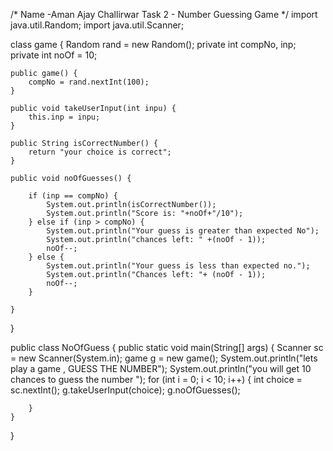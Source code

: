 /*
Name -Aman Ajay Challirwar
Task 2 - Number Guessing Game
 */
import java.util.Random;
import java.util.Scanner;

class game {
    Random rand = new Random();
    private int compNo, inp;
    private int noOf = 10;

    public game() {
        compNo = rand.nextInt(100);
    }

    public void takeUserInput(int inpu) {
        this.inp = inpu;
    }

    public String isCorrectNumber() {
        return "your choice is correct";
    }

    public void noOfGuesses() {

        if (inp == compNo) {
            System.out.println(isCorrectNumber());
            System.out.println("Score is: "+noOf+"/10");
        } else if (inp > compNo) {
            System.out.println("Your guess is greater than expected No");
            System.out.println("chances left: " +(noOf - 1));
            noOf--;
        } else {
            System.out.println("Your guess is less than expected no.");
            System.out.println("Chances left: "+ (noOf - 1));
            noOf--;
        }

    }

}

public class NoOfGuess {
    public static void main(String[] args) {
        Scanner sc = new Scanner(System.in);
        game g = new game();
        System.out.println("lets play a game ,  GUESS THE NUMBER");
        System.out.println("you will get 10 chances to guess the number ");
        for (int i = 0; i < 10; i++) {
              int choice = sc.nextInt();
              g.takeUserInput(choice);
              g.noOfGuesses();

        }
    }

}
